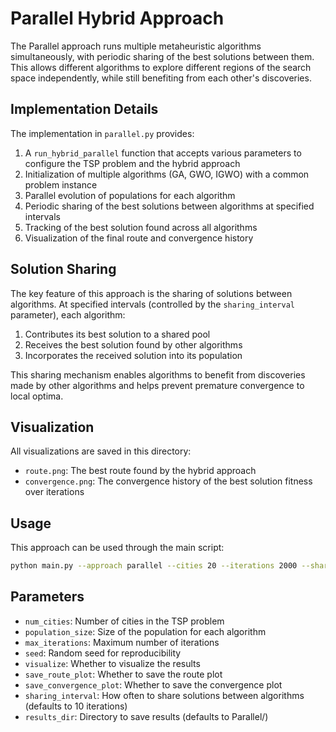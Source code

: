 # Parallel Hybrid Approach

The Parallel approach runs multiple metaheuristic algorithms simultaneously, with periodic sharing of the best solutions between them. This allows different algorithms to explore different regions of the search space independently, while still benefiting from each other's discoveries.

## Implementation Details

The implementation in `parallel.py` provides:

1. A `run_hybrid_parallel` function that accepts various parameters to configure the TSP problem and the hybrid approach
2. Initialization of multiple algorithms (GA, GWO, IGWO) with a common problem instance
3. Parallel evolution of populations for each algorithm
4. Periodic sharing of the best solutions between algorithms at specified intervals
5. Tracking of the best solution found across all algorithms
6. Visualization of the final route and convergence history

## Solution Sharing

The key feature of this approach is the sharing of solutions between algorithms. At specified intervals (controlled by the `sharing_interval` parameter), each algorithm:
1. Contributes its best solution to a shared pool
2. Receives the best solution found by other algorithms
3. Incorporates the received solution into its population

This sharing mechanism enables algorithms to benefit from discoveries made by other algorithms and helps prevent premature convergence to local optima.

## Visualization

All visualizations are saved in this directory:
- `route.png`: The best route found by the hybrid approach
- `convergence.png`: The convergence history of the best solution fitness over iterations

## Usage

This approach can be used through the main script:

```bash
python main.py --approach parallel --cities 20 --iterations 2000 --sharing-interval 10
```

## Parameters

- `num_cities`: Number of cities in the TSP problem
- `population_size`: Size of the population for each algorithm
- `max_iterations`: Maximum number of iterations
- `seed`: Random seed for reproducibility
- `visualize`: Whether to visualize the results
- `save_route_plot`: Whether to save the route plot
- `save_convergence_plot`: Whether to save the convergence plot
- `sharing_interval`: How often to share solutions between algorithms (defaults to 10 iterations)
- `results_dir`: Directory to save results (defaults to Parallel/)
